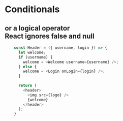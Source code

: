 <!-- .slide: class="center" -->

# Conditionals

## or a **logical operator** <br /> React ignores false and null

```javascript
    const Header = ({ username, login }) => {
      let welcome;
      if (username) {
        welcome = <Welcome username={username} />;
      } else {
        welcome = <Login onLogin={login} />;
      }
    
      return (
        <header>
          <img src={logo} />
          {welcome}
        </header>
      );
    }
```
